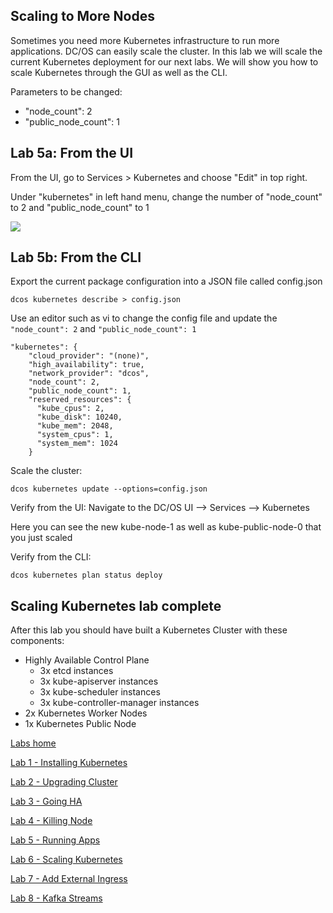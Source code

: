 ## Scaling to More Nodes

Sometimes you need more Kubernetes infrastructure to run more applications. DC/OS can easily scale the cluster. In this lab we will scale the current Kubernetes deployment for our next labs. We will show you how to scale Kubernetes through the GUI as well as the CLI.

Parameters to be changed:
-  "node_count": 2
-  "public_node_count": 1


## Lab 5a: From the UI

From the UI, go to Services > Kubernetes and choose "Edit" in top right. 

Under "kubernetes" in left hand menu, change the number of "node_count" to 2 and "public_node_count" to 1

![](https://i.imgur.com/0YJxn1r.png)

## Lab 5b: From the CLI

Export the current package configuration into a JSON file called config.json
```
dcos kubernetes describe > config.json
```

Use an editor such as vi to change the config file and update the `"node_count": 2` and `"public_node_count": 1`
```
"kubernetes": {
    "cloud_provider": "(none)",
    "high_availability": true,
    "network_provider": "dcos",
    "node_count": 2,
    "public_node_count": 1,
    "reserved_resources": {
      "kube_cpus": 2,
      "kube_disk": 10240,
      "kube_mem": 2048,
      "system_cpus": 1,
      "system_mem": 1024
    }
```

Scale the cluster: 
```
dcos kubernetes update --options=config.json
```

Verify from the UI:
Navigate to the DC/OS UI --> Services --> Kubernetes

Here you can see the new kube-node-1 as well as kube-public-node-0 that you just scaled

Verify from the CLI:
```
dcos kubernetes plan status deploy
```

## Scaling Kubernetes lab complete
After this lab you should have built a Kubernetes Cluster with these components:
- Highly Available Control Plane
	- 3x etcd instances
	- 3x kube-apiserver instances
	- 3x kube-scheduler instances
	- 3x kube-controller-manager instances
- 2x Kubernetes Worker Nodes
- 1x Kubernetes Public Node


[Labs home](https://github.com/c-mcinerney/kubernetes-labs)

[Lab 1 - Installing Kubernetes](https://github.com/c-mcinerney/kubernetes-labs/blob/master/Lab%201%20-%20Installing%20Kubernetes.md)


[Lab 2 - Upgrading Cluster](https://github.com/c-mcinerney/kubernetes-labs/blob/master/Lab%202%20-%20Upgrading%20Cluster.md)

[Lab 3 - Going HA](https://github.com/c-mcinerney/kubernetes-labs/blob/master/Lab%203%20-%20Going%20HA.md)

[Lab 4 - Killing Node](https://github.com/c-mcinerney/kubernetes-labs/blob/master/Lab%204%20-%20Killing%20Node.md)

[Lab 5 - Running Apps](https://github.com/c-mcinerney/kubernetes-labs/blob/master/Lab%205%20-%20Running%20Apps.md)

[Lab 6 - Scaling Kubernetes](https://github.com/c-mcinerney/kubernetes-labs/blob/master/Lab%206%20-%20Scaling%20Kubernetes.md)

[Lab 7 - Add External Ingress](https://github.com/c-mcinerney/kubernetes-labs/blob/master/Lab%207%20-%20Add%20External%20Ingress.md)

[Lab 8 - Kafka Streams](https://github.com/c-mcinerney/kubernetes-labs/blob/master/Lab%208%20-%20Kafka%20Streams.md)
